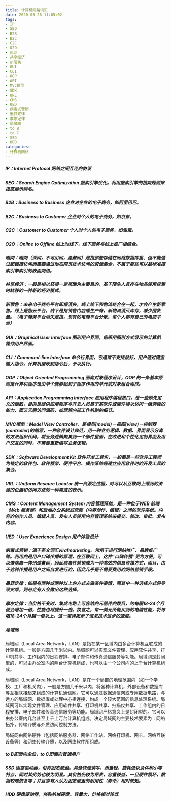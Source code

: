 ```yaml
---
title: 计算机网路词汇
date: 2020-05-26 11:05:02
tags:
- IP
- SEO
- B2B
- B2C
- C2C
- O2O
- 暗网
- 共享经济
- 新零售
- GUI
- CLI
- OOP
- API
- MVC模型
- SDK
- URL
- CMS
- UED
- 病毒式营销
- 墨菲定律
- 摩尔定律
- 局域网
- to B
- to C
- SSD
- HDD
categories: 
- 计算机网络
---
```

##### IP：Internet Protocol 网络之间互连的协议

##### SEO：Search Engine Optimization 搜索引擎优化。利用搜索引擎的搜索规则来提高展示排名。
<!--more-->
##### B2B：Business to Business 企业对企业的电子商务，如阿里巴巴。

##### B2C：Business to Customer 企业对个人的电子商务，如京东。

##### C2C：Customer to Customer 个人对个人的电子商务，如淘宝。

##### O2O：Online to Offline 线上对线下，线下商务与线上推广相结合。

##### 暗网：暗网（深网，不可见网，隐藏网）是指那些存储在网络数据库里、但不能通过超链接访问而需要通过动态网页技术访问的资源集合，不属于那些可以被标准搜索引擎索引的表面网络。

##### 共享经济：一般是指以获得一定报酬为主要目的，基于陌生人且存在物品使用权暂时转移的一种新的经济模式。

##### 新零售：未来电子商务平台即将消失，线上线下和物流结合在一起，才会产生新零售。线上是指云平台，线下是指销售门店或生产商，新物流消灭库存，减少囤货量。（电子商务平台消失是指，现有的电商平台分散，每个人都有自己的电商平台）

##### GUI：Graphical User Interface 图形用户界面，指采用图形方式显示的计算机操作用户界面。

##### CLI：Command-line Interface 命令行界面，它通常不支持鼠标，用户通过键盘输入指令，计算机接收到指令后，予以执行。

##### OOP：Object Oriented Programming 面向对象程序设计，OOP 的一条基本原则是计算机程序是由单个能够起到子程序作用的单元或对象组合而成。

##### API：Application Programming Interface 应用程序编程接口，是一些预先定义的函数，目的是提供应用程序与开发人员基于某软件或硬件得以访问一组例程的能力，而又无需访问源码，或理解内部工作机制的细节。

##### MVC模型：Model View Controller，是模型(model)－视图(view)－控制器(controller)的缩写，一种软件设计典范，用一种业务逻辑、数据、界面显示分离的方法组织代码，将业务逻辑聚集到一个部件里面，在改进和个性化定制界面及用户交互的同时，不需要重新编写业务逻辑。

##### SDK：Software Development Kit 软件开发工具包，一般都是一些软件工程师为特定的软件包、软件框架、硬件平台、操作系统等建立应用软件时的开发工具的集合。

##### URL：Uniform Resoure Locator 统一资源定位器，对可以从互联网上得到的资源的位置和访问方法的一种简洁的表示。

##### CMS：Content Management System 内容管理系统，是一种位于WEB 前端（Web 服务器）和后端办公系统或流程（内容创作、编辑）之间的软件系统。内容的创作人员、编辑人员、发布人员使用内容管理系统来提交、修改、审批、发布内容。

##### UED：User Experience Design  用户体验设计

##### 病毒式营销：源于英文词汇viralmarketing。常用于进行网站推广、品牌推广等。利用的是用户口碑传播的原理，在互联网上，这种“口碑传播”更为方便，可以像病毒一样迅速蔓延，因此病毒性营销成为一种高效的信息传播方式，而且，由于这种传播是用户之间自发进行的，因此几乎是不需要费用的网络营销手段。

##### 墨菲定律：如果有两种或两种以上的方式去做某件事情，而其中一种选择方式将导致灾难，则必定有人会做出这种选择。

##### 摩尔定律：当价格不变时，集成电路上可容纳的元器件的数目，约每隔18-24个月便会增加一倍，性能也将提升一倍。换言之，每一美元所能买到的电脑性能，将每隔18-24个月翻一倍以上。这一定律揭示了信息技术进步的速度。

##### 局域网
局域网（Local Area Network，LAN）是指在某一区域内由多台计算机互联成的计算机组。一般是方圆几千米以内。局域网可以实现文件管理、应用软件共享、打印机共享、工作组内的日程安排、电子邮件和传真通信服务等功能。局域网是封闭型的，可以由办公室内的两台计算机组成，也可以由一个公司内的上千台计算机组成。

局域网（Local Area Network，LAN）是在一个局部的地理范围内（如一个学校、工厂和机关内），一般是方圆几千米以内，将各种计算机，外部设备和数据库等互相联接起来组成的计算机通信网。它可以通过数据通信网或专用数据电路，与远方的局域网、数据库或处理中心相连接，构成一个较大范围的信息处理系统。局域网可以实现文件管理、应用软件共享、打印机共享、扫描仪共享、工作组内的日程安排、电子邮件和传真通信服务等功能。局域网严格意义上是封闭型的。它可以由办公室内几台甚至上千上万台计算机组成。决定局域网的主要技术要素为：网络拓扑，传输介质与介质访问控制方法。

局域网由网络硬件（包括网络服务器、网络工作站、网络打印机、网卡、网络互联设备等）和网络传输介质，以及网络软件所组成。

##### to B即面向企业，to C即面向普通用户

##### SSD 固态驱动器，俗称固态硬盘。具备快速读写、质量轻、能耗低以及体积小等特点，同时其劣势也较为明显。其价格仍较为昂贵，容量较低，一旦硬件损坏，数据较难恢复等；并且亦有人认为固态硬盘的耐用性（寿命）相对较短。

##### HDD 硬盘驱动器，俗称机械硬盘。容量大，价格相对较低

